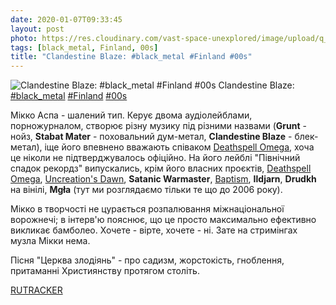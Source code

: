 ```yaml
---
date: 2020-01-07T09:33:45
layout: post
photo: https://res.cloudinary.com/vast-space-unexplored/image/upload/q_auto,dpr_auto,w_auto/photos/photo_846_07-01-2020_09-33-45.jpg
tags: [black_metal, Finland, 00s]
title: "Clandestine Blaze: #black_metal #Finland #00s"
---
```

![Clandestine Blaze: #black_metal #Finland #00s](https://res.cloudinary.com/vast-space-unexplored/image/upload/q_auto,dpr_auto,w_auto/photos/photo_846_07-01-2020_09-33-45.jpg)
Clandestine Blaze: [#black_metal](/tags/#black_metal) [#Finland](/tags/#Finland) [#00s](/tags/#00s)

Мікко Аспа - шалений тип. Керує двома аудіолейблами, порножурналом, створює різну музику під різними назвами (**Grunt** - нойз, **Stabat Mater** - поховальний дум-метал, **Clandestine Blaze** - блек-метал), іще його впевнено вважають співаком [Deathspell Omega](/2019-11-04-deathspell-omega--black-metal-raw-black-metal-france), хоча це ніколи не підтверджувалось офіційно. На його лейблі &quot;Північний спадок рекордз&quot; випускались, крім його власних проєктів, [Deathspell Omega](/2019-11-04-deathspell-omega--black-metal-raw-black-metal-france), [Uncreation&#39;s Dawn](/2020-01-03-uncreations-dawn--black-metal-finland-00s), **Satanic Warmaster**, [Baptism](/2019-12-17-baptism--black-metal-finland-00s), **Ildjarn**, **Drudkh** на вінілі, **Mgła** (тут ми розглядаємо тільки те що до 2006 року).

Мікко в творчості не цурається розпалювання міжнаціональної ворожнечі; в інтерв&#39;ю пояснює, що це просто максимально ефективно викликає бамболео. Хочете - вірте, хочете - ні. Зате на стримінгах музла Мікки нема.

Пісня &quot;Церква злодіянь&quot; - про садизм, жорстокість, гноблення, притаманні Християнству протягом століть.

[RUTRACKER](https://rutracker.org/forum/viewtopic.php?t=3185603)